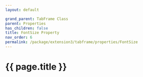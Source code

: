 ```yaml
---
layout: default

grand_parent: TabFrame Class
parent: Properties
has_children: false
title: FontSize Property
nav_order: 6
permalink: /package/extension3/tabframe/properties/FontSize
---
```

# {{ page.title }}
